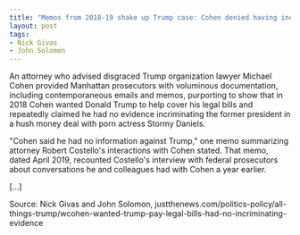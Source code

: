 ```yaml
---
title: "Memos from 2018-19 shake up Trump case: Cohen denied having incriminating evidence on hush money"
layout: post
tags:
- Nick Givas
- John Solomon
---
```


An attorney who advised disgraced Trump organization lawyer Michael Cohen provided Manhattan prosecutors with voluminous documentation, including contemporaneous emails and memos, purporting to show that in 2018 Cohen wanted Donald Trump to help cover his legal bills and repeatedly claimed he had no evidence incriminating the former president in a hush money deal with porn actress Stormy Daniels.

"Cohen said he had no information against Trump," one memo summarizing attorney Robert Costello's interactions with Cohen stated. That memo, dated April 2019, recounted Costello's interview with federal prosecutors about conversations he and colleagues had with Cohen a year earlier.

\[...\]

Source: Nick Givas and John Solomon, justthenews.com/politics-policy/all-things-trump/wcohen-wanted-trump-pay-legal-bills-had-no-incriminating-evidence
